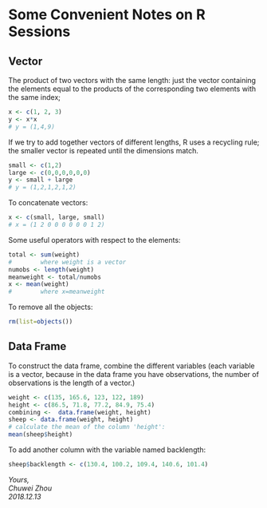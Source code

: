 # Some Convenient Notes on R Sessions            
## Vector         
The product of two vectors with the same length: just the vector containing the elements equal to the products of the corresponding two elements with the same index;         
```r
x <- c(1, 2, 3)
y <- x*x
# y = (1,4,9)
```
If we try to add together vectors of different lengths, R uses a recycling rule; the smaller vector is repeated until the dimensions match.     
```r
small <- c(1,2)
large <- c(0,0,0,0,0,0)
y <- small + large
# y = (1,2,1,2,1,2)
```
To concatenate vectors:
```r
x <- c(small, large, small)
# x = (1 2 0 0 0 0 0 0 1 2)
```
Some useful operators with respect to the elements:             
```r
total <- sum(weight)
#        where weight is a vector
numobs <- length(weight)
meanweight <- total/numobs
x <- mean(weight)
#        where x=meanweight   
```
To remove all the objects:            
```r
rm(list=objects())
```
               
## Data Frame        
To construct the data frame, combine the different variables (each variable is a vector, because in the data frame you have observations, the number of observations is the length of a vector.)           
```r
weight <- c(135, 165.6, 123, 122, 189)
height <- c(86.5, 71.8, 77.2, 84.9, 75.4)
combining <-  data.frame(weight, height)
sheep <- data.frame(weight, height)
# calculate the mean of the column 'height':
mean(sheep$height)
```
To add another column with the variable named backlength:             
```r
sheep$backlength <- c(130.4, 100.2, 109.4, 140.6, 101.4)
```



_Yours,_             
_Chuwei Zhou_             
_2018.12.13_
   




